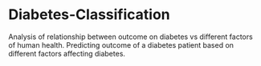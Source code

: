 # Diabetes-Classification
Analysis of relationship between outcome on diabetes vs different factors of human health.
Predicting outcome of a diabetes patient based on different factors affecting diabetes.
